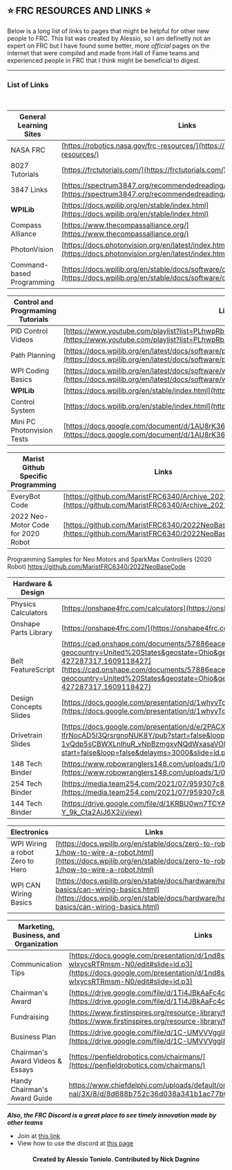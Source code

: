 ## ⭐ FRC RESOURCES AND LINKS ⭐

Below is a long list of links to pages that might be helpful for other new people to FRC. This list was created by Alessio, so I am definetly not an expert on FRC but I have found some better, more *official* pages on the internet that were compiled and made from Hall of Fame teams and experienced people in FRC that I think might be beneficial to digest.

---

### List of Links

<br>

| General Learning Sites | Links |
| --- | ----------- |
| NASA FRC | [https://robotics.nasa.gov/frc-resources/](https://robotics.nasa.gov/frc-resources/) |
| 8027 Tutorials | [https://frctutorials.com/](https://frctutorials.com/) |
| 3847 Links | [https://spectrum3847.org/recommendedreading/](https://spectrum3847.org/recommendedreading/) |
| **WPILib** | [https://docs.wpilib.org/en/stable/index.html](https://docs.wpilib.org/en/stable/index.html)
| Compass Alliance | [https://www.thecompassalliance.org/](https://www.thecompassalliance.org/) |
| PhotonVision | [https://docs.photonvision.org/en/latest/index.html](https://docs.photonvision.org/en/latest/index.html) |
| Command-based Programming | [https://docs.wpilib.org/en/stable/docs/software/commandbased/index.html](https://docs.wpilib.org/en/stable/docs/software/commandbased/index.html)

| Control and Progrmaming Tutorials | Links |
| --- | ----------- |
| PID Control Videos | [https://www.youtube.com/playlist?list=PLhwpRbR67J4ZeRu3oOCAZ7ocHwhJYFZVE](https://www.youtube.com/playlist?list=PLhwpRbR67J4ZeRu3oOCAZ7ocHwhJYFZVE) |
| Path Planning | [https://docs.wpilib.org/en/latest/docs/software/pathplanning/index.html](https://docs.wpilib.org/en/latest/docs/software/pathplanning/index.html) |
| WPI Coding Basics | [https://docs.wpilib.org/en/latest/docs/software/what-is-wpilib.html](https://docs.wpilib.org/en/latest/docs/software/what-is-wpilib.html) |
| **WPILib** | [https://docs.wpilib.org/en/stable/index.html](https://docs.wpilib.org/en/stable/index.html)
| Control System | [https://docs.wpilib.org/en/stable/index.html](https://docs.wpilib.org/en/stable/index.html) |
| Mini PC Photonvision Tests | [https://docs.google.com/document/d/1AU8rK364pTvNaS69ZJ6ZdovyLU_sL_PJ9WSHSJIVoqk/edit](https://docs.google.com/document/d/1AU8rK364pTvNaS69ZJ6ZdovyLU_sL_PJ9WSHSJIVoqk/edit) |

| Marist Github Specific Programming | Links |
| --- | ----------- |
| EveryBot Code | [https://github.com/MaristFRC6340/Archive_2021_EveryBot](https://github.com/MaristFRC6340/Archive_2021_EveryBot)
| 2022 Neo-Motor Code for 2020 Robot | [https://github.com/MaristFRC6340/2022NeoBaseCode](https://github.com/MaristFRC6340/2022NeoBaseCode) 

Programming Samples for Neo Motors and SparkMax Controllers (2020 Robot)
https://github.com/MaristFRC6340/2022NeoBaseCode 

| Hardware & Design| Links |
| --- | ----------- |
| Physics Calculators | [https://onshape4frc.com/calculators](https://onshape4frc.com/calculators)
| Onshape Parts Library | [https://onshape4frc.com/](https://onshape4frc.com/)
| Belt FeatureScript | [https://cad.onshape.com/documents/57886eace4b0e425c1ef548a/w/54f180f432defb41a8fddb17/e/c65e445e89ee373617edc394?geocountry=United%20States&geostate=Ohio&geocity=Cincinnati#_ga=2.6840112.329614209.1614609067-427287317.1609118427](https://cad.onshape.com/documents/57886eace4b0e425c1ef548a/w/54f180f432defb41a8fddb17/e/c65e445e89ee373617edc394?geocountry=United%20States&geostate=Ohio&geocity=Cincinnati#_ga=2.6840112.329614209.1614609067-427287317.1609118427)
| Design Concepts Slides | [https://docs.google.com/presentation/d/1whyvTc-HmHIQoMQok2rVF6ahzuzkDI1A4BrMUjpHwMc/edit?usp=sharing](https://docs.google.com/presentation/d/1whyvTc-HmHIQoMQok2rVF6ahzuzkDI1A4BrMUjpHwMc/edit?usp=sharing) |
| Drivetrain Slides | [https://docs.google.com/presentation/d/e/2PACX-1vQdp5sCBWXLnIhuR_vNpBzmgxvNQdWxasaVOBTnm5jsjW1C9lz_5UZL-IfrNocAD5l3QrsrgnoNUK8Y/pub?start=false&loop=false&delayms=3000&slide=id.p4](https://docs.google.com/presentation/d/e/2PACX-1vQdp5sCBWXLnIhuR_vNpBzmgxvNQdWxasaVOBTnm5jsjW1C9lz_5UZL-IfrNocAD5l3QrsrgnoNUK8Y/pub?start=false&loop=false&delayms=3000&slide=id.p4) |
| 148 Tech Binder | [https://www.robowranglers148.com/uploads/1/0/5/4/10542658/houston_judges_book-rev3.pdf](https://www.robowranglers148.com/uploads/1/0/5/4/10542658/houston_judges_book-rev3.pdf) |
| 254 Tech Binder | [https://media.team254.com/2021/07/959307c8-Team-254-Tech-Binder-2020.pdf](https://media.team254.com/2021/07/959307c8-Team-254-Tech-Binder-2020.pdf)
| 144 Tech Binder | [https://drive.google.com/file/d/1KRBU0wn7TCYAgtS-Y_9k_Cta2AiJ6X2i/view](https://drive.google.com/file/d/1KRBU0wn7TCYAgtS-Y_9k_Cta2AiJ6X2i/view) |

| Electronics | Links |
| --- | ----------- |
| WPI Wiring a robot Zero to Hero | [https://docs.wpilib.org/en/stable/docs/zero-to-robot/step-1/how-to-wire-a-robot.html](https://docs.wpilib.org/en/stable/docs/zero-to-robot/step-1/how-to-wire-a-robot.html)
| WPI CAN Wiring Basics | [https://docs.wpilib.org/en/stable/docs/hardware/hardware-basics/can-wiring-basics.html](https://docs.wpilib.org/en/stable/docs/hardware/hardware-basics/can-wiring-basics.html)

| Marketing, Business, and Organization | Links |
| --- | ----------- |
| Communication Tips | [https://docs.google.com/presentation/d/1nd8s_sws0tpW2qWcSv_kaK0tKnH-wIxycsRTRmsm-N0/edit#slide=id.p3](https://docs.google.com/presentation/d/1nd8s_sws0tpW2qWcSv_kaK0tKnH-wIxycsRTRmsm-N0/edit#slide=id.p3) |
| Chairman's Award | [https://drive.google.com/file/d/1Ti4JBkAaFc4cB9oB_GwNmZSd9wdZXJG0/view](https://drive.google.com/file/d/1Ti4JBkAaFc4cB9oB_GwNmZSd9wdZXJG0/view) |
| Fundraising | [https://www.firstinspires.org/resource-library/fundraising-toolkit](https://www.firstinspires.org/resource-library/fundraising-toolkit) |
| Business Plan | [https://drive.google.com/file/d/1C-UMVVVggI8T06scKJVPZwT1v05jYtb7/view](https://drive.google.com/file/d/1C-UMVVVggI8T06scKJVPZwT1v05jYtb7/view)
| Chairman's Award Videos & Essays | [https://penfieldrobotics.com/chairmans/](https://penfieldrobotics.com/chairmans/) |
| Handy Chairman's Award Guide | [https://www.chiefdelphi.com/uploads/default/origi nal/3X/8/d/8d688b752c36d038a341b1ac77b0dbe94260b0d7.pdf](https://www.chiefdelphi.com/uploads/default/original/3X/8/d/8d688b752c36d038a341b1ac77b0dbe94260b0d7.pdf) |

***Also, the FRC Discord is a great place to see timely innovation made by other teams***
- Join at [this link](https://discordapp.com/invite/frc )
- View how to use the discord at [this page](https://firstalliances.org/program/27/)

<h4 align="center"> Created by Alessio Toniolo. Contributed by Nick Dagnino </h4>
